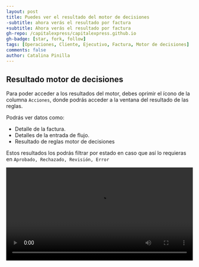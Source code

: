 ```yaml
---
layout: post
title: Puedes ver el resultado del motor de decisiones
-subtitle: ahora verás el resultado por factura
+subtitle: Ahora verás el resultado por factura
gh-repo: /capitalexpress/capitalexpress.github.io
gh-badge: [star, fork, follow]
tags: [Operaciones, Cliente, Ejecutivo, Factura, Motor de decisiones]
comments: false
author: Catalina Pinilla
---
```


## Resultado motor de decisiones

Para poder acceder a los resultados del motor, debes oprimir el ícono de la columna `Acciones`, donde podrás acceder a la ventana del resultado de las reglas.

Podrás ver datos como:

- Detalle de la factura.
- Detalles de la entrada de flujo.
- Resultado de reglas motor de decisiones

Estos resultados los podrás filtrar por estado en caso que así lo requieras en `Aprobado, Rechazado, Revisión, Error`

<video width="100%" controls>
<source src="https://cdn.capitalexpress.cl/video/resultados_motor_operaciones.mp4" type="video/mp4">
Tu navegador no soporta el elemento de video.
</video>

